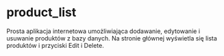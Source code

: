 # product_list

Prosta aplikacja internetowa umożliwiająca dodawanie, edytowanie i usuwanie produktów z bazy danych. Na stronie głównej wyświetla się lista produktów i przyciski Edit i Delete.
